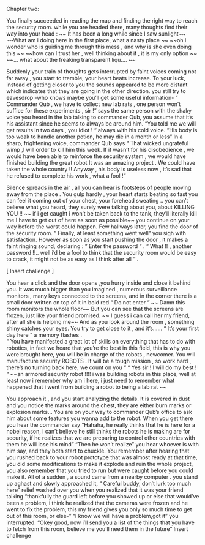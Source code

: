 Chapter two:

 You finally succeeded in reading the map and finding the right way to reach the security room.
while you are headed there, many thoughts find their way into your head :
~~ It has been a long while since I saw sunlight~~
 ~~What am i doing here in the first place,  what a nasty place ~~
~~oh I wonder who is guiding me through this mess , and why is she even doing this ~~
~~how can I trust her , well thinking about it , it is my only option ~~
~~… what about the freaking transparent liqu…. ~~

Suddenly your train of thoughts gets interrupted by faint voices coming not far away ,
you start to tremble, your heart beats increase.
To your luck, instead of getting closer to you the sounds appeared to be more distant which indicates that they are going in the other direction. you still try to eavesdrop -who knows maybe you’ll get some useful information-
“ Commander Qub , we have to collect new lab rats , one person won’t suffice for these experiments , sir !” says the same person with the shaky voice you heard in the lab talking to commander Qub, you assume that it’s his assistant since he seems to always be around him.
 “You told me we will get results in two days , you idiot ! “ always with his cold voice.
 “His body is too weak to handle another potion, he may die in a month or less”
In a sharp, frightening voice, commander Qub says “ That wicked ungrateful wimp ,I will order to kill him this week.
If it wasn’t for his disobedience , we would have been able to reinforce the security system , we would have finished building the great robot 
 It was an amazing project . We could have taken the whole country !!  Anyway , his body is useless now , it’s sad that he refused to complete his work , what a fool !“ 

Silence spreads in the air , all you can hear is footsteps of people moving away from the place .
You gulp hardly , your heart starts beating so fast you can feel it coming out of your chest, your forehead sweating .. you can’t believe what you heard, they surely were talking about you, about KILLING YOU !!
~~ if i get caught i won’t be taken back to the tank, they’ll literally kill me.I have to get out of here as soon as possible~~
you continue on your way before the worst could happen. Few hallways later, you find the door of the security room.
“ Finally, at least something went well“ you sigh with satisfaction.
However as soon as you start pushing the door , it makes a faint ringing sound, declaring : 
 ” Enter the password “ .
“ What !! , another password !!.. well i’d be a fool to think that the security room would be easy to crack, it might not be as easy as I think after all “ .

[ Insert challenge ]



You hear a click and the door opens ,you hurry inside and close it behind you.
It was much bigger than you imagined , numerous surveillance monitors , many keys connected to the screens, and in the corner there is a small door written on top of it in bold red  “ Do not enter “
~~ Damn this room monitors the whole floor~~
But you can see that the screens are frozen, just like your friend promised.
~~ I guess i can call her my friend, after all she is helping me~~
And as you look around the room , something shiny catches your eyes. You try to get close to it , and it’s……
“ It’s your first day here “ a memory flashes .  
“ You have manifested a great lot of skills on everything that has to do with robotics, in fact we heard that you‘re the best in this field, this is why you were brought here, you will be in charge of the robots , newcomer. You will manufacture security ROBOTS . It will be a tough mission , so work hard , there’s no turning back here, we count on you “ 
“ Yes sir ! I will do my best ! “
 ~~an armored security robot !!!! i was building robots in this place, well at least now i remember why am i here, i just need to remember what happened that i went from building a robot to being a lab rat  ~~



You approach it , and you start analyzing the details. It is covered in dust and you notice the marks around the chest, they are either burn marks or explosion marks…
You are on your way to commander Qub’s office to ask him about some features you wanna add to the robot. When you get there you hear the commander say 
“Hahaha, he really thinks that he is here for a nobel reason, i can’t believe he still thinks the robots he is making are for security, if he realizes that we are preparing to control other countries with them he will lose his mind”
“Then he won’t realize” you hear whoever is with him say, and they both start to chuckle.
You remember after hearing that you rushed back to your robot prototype that was almost ready at that time, you did some modifications to make it explode and ruin the whole project, you also remember that you tried to run but were caught before you could make it.
All of a sudden , a sound came from a nearby computer . you stand up aghast and slowly approached it,
“ Careful buddy, don’t lurk too much here” relief washed over you when you realized that it was your friend talking “thankfully the guard left before you showed up or else that would’ve been a problem, i think he realized that the cameras were frozen and he went to fix the problem, this my friend gives you only so much time to get out of this room, or else-”
“I know we will have a problem,got it” you interrupted.
“Okey good, now i’ll send you a list of the things that you have to fetch from this room, believe me you’ll need them in the future”
Insert challenge 
